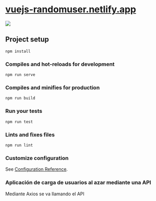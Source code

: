# [vuejs-randomuser.netlify.app](https://vuejs-randomuser.netlify.app/)

![](https://user-images.githubusercontent.com/68760595/128288608-62c17976-6ebe-480a-94c9-1e055cc28b8d.PNG)

## Project setup

```
npm install
```

### Compiles and hot-reloads for development

```
npm run serve
```

### Compiles and minifies for production

```
npm run build
```

### Run your tests

```
npm run test
```

### Lints and fixes files

```
npm run lint
```

### Customize configuration

See [Configuration Reference](https://cli.vuejs.org/config/).

### Aplicación de carga de usuarios al azar mediante una API

Mediante Axios se va llamando el API
